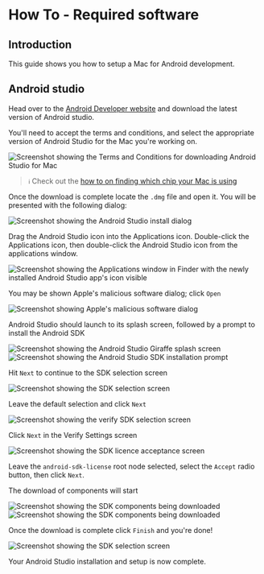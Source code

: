 # How To - Required software

## Introduction

This guide shows you how to setup a Mac for Android development.

## Android studio

Head over to the [Android Developer website](https://developer.android.com/studio) and download the latest version of Android studio.

You'll need to accept the terms and conditions, and select the appropriate version of Android Studio for the Mac you're working on.

<div class="filter: drop-shadow(0px 0px 20px rgba(0, 0, 0, 0.3)); margin: 60px 0; width: 100%; max-width: 800px; margin-left: auto; margin-right: auto;">

![Screenshot showing the Terms and Conditions for downloading Android Studio for Mac](./assets/requiredSoftware/androidStudioDownload_termsAndConditions.png)

</div>

> ``ℹ️`` Check out the [how to on finding which chip your Mac is using](./whichChip.md)

Once the download is complete locate the `.dmg` file and open it. You will be presented with the following dialog:

<div style="width: 100%; max-width: 800px; margin-left: auto; margin-right: auto;">

![Screenshot showing the Android Studio install dialog](./assets/requiredSoftware/androidStudioDownload_installDialog.png)

</div>

Drag the Android Studio icon into the Applications icon. Double-click the Applications icon, then double-click the Android Studio icon from the applications window.


<div style="width: 100%; max-width: 800px; margin-left: auto; margin-right: auto;">

![Screenshot showing the Applications window in Finder with the newly installed Android Studio app's icon visible](./assets/requiredSoftware/androidStudioDownload_applicationsWindow.png)

</div>

You may be shown Apple's malicious software dialog; click `Open`

<div style="width: 100%; max-width: 800px; margin-left: auto; margin-right: auto;">

![Screenshot showing Apple's malicious software dialog](./assets/requiredSoftware/androidStudioDownload_appleMaliciousSoftware.png)

</div>

Android Studio should launch to its splash screen, followed by a prompt to install the Android SDK

<div style="width: 100%; max-width: 800px; margin-left: auto; margin-right: auto;">

![Screenshot showing the Android Studio Giraffe splash screen](./assets/requiredSoftware/androidStudio_splash.png)
![Screenshot showing the Android Studio SDK installation prompt](./assets/requiredSoftware/androidStudio_installSDK.png)

</div>

Hit `Next` to continue to the SDK selection screen

<div style="width: 100%; max-width: 800px; margin-left: auto; margin-right: auto;">

![Screenshot showing the SDK selection screen](./assets/requiredSoftware/androidStudio_installSDK-selection.png)

</div>

Leave the default selection and click `Next`

<div style="width: 100%; max-width: 800px; margin-left: auto; margin-right: auto;">

![Screenshot showing the verify SDK selection screen](./assets/requiredSoftware/androidStudio_verifySelection.png)

</div>

Click `Next` in the Verify Settings screen

<div style="width: 100%; max-width: 800px; margin-left: auto; margin-right: auto;">

![Screenshot showing the SDK licence acceptance screen](./assets/requiredSoftware/androidStudio_acceptLicence.png)

</div>

Leave the `android-sdk-license` root node selected, select the `Accept` radio button, then click `Next`.

The download of components will start 

<div style="width: 100%; max-width: 800px; margin-left: auto; margin-right: auto;">

![Screenshot showing the SDK components being downloaded](./assets/requiredSoftware/androidStudio_downloadingComponents.png)
![Screenshot showing the SDK components being downloaded](./assets/requiredSoftware/androidStudio_downloadComponents-finish.png)

</div>

Once the download is complete click `Finish` and you're done!

<div style="width: 100%; max-width: 800px; margin-left: auto; margin-right: auto;">

![Screenshot showing the SDK selection screen](./assets/requiredSoftware/androidStudio_welcome.png)

</div>

Your Android Studio installation and setup is now complete.
